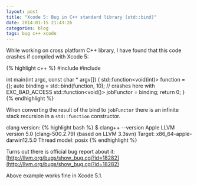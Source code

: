 ```yaml
---
layout: post
title: "Xcode 5: Bug in C++ standard library (std::bind)"
date: 2014-01-15 21:43:26
categories: blog
tags: bug c++ xcode
---
```

While working on cross platform C++ library, I have found that this code crashes if compiled with Xcode 5:

{% highlight c++ %}
#include <iostream>
#include <functional>

int main(int argc, const char * argv[])
{
    std::function<void(int)> function = [](int){};
    auto binding = std::bind(function, 10);
    // crashes here with EXC_BAD_ACCESS
    std::function<void()> jobFunctor = binding;
    return 0;
}
{% endhighlight %}

When converting the result of the bind to `jobFunctor` there is an infinite stack recursion in a `std::function` constructor.

clang version:
{% highlight bash %}
$ clang++ --version
Apple LLVM version 5.0 (clang-500.2.79) (based on LLVM 3.3svn)
Target: x86_64-apple-darwin12.5.0
Thread model: posix
{% endhighlight %}

Turns out there is official bug report about it: [http://llvm.org/bugs/show_bug.cgi?id=18282](http://llvm.org/bugs/show_bug.cgi?id=18282)

Above example works fine in Xcode 5.1.

